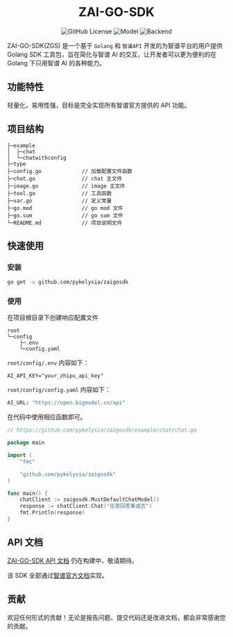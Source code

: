 <div align="center">
    <h1>ZAI-GO-SDK</h1>
    <img alt="GitHub License" src="https://img.shields.io/github/license/dingdinglz/ReelFlow">
    <img alt="Model" src="https://img.shields.io/badge/Model-4.1-brightgreen?logo=Model">
    <img alt="Backend" src="https://img.shields.io/badge/Go-1.24.5-blue?logo=go">
    <br/>
</div>

ZAI-GO-SDK(ZGS) 是一个基于 `Golang` 和 `智谱API` 开发的为智谱平台的用户提供 Golang SDK 工具包，旨在简化与智谱 AI 的交互，让开发者可以更为便利的在 Golang 下只用智谱 AI 的各种能力。

## 功能特性

轻量化，易用性强，目标是完全实现所有智谱官方提供的 API 功能。

## 项目结构

```
├─example
│  ├─chat
│  └─chatwithconfig
├─type
├─config.go             // 加载配置文件函数
├─chat.go               // chat 主文件
├─image.go              // image 主文件
├─tool.go               // 工具函数
├─var.go                // 定义常量
├─go.mod                // go mod 文件
├─go.sum                // go sum 文件
└─README.md             // 项目说明文件
```

## 快速使用

### 安装

```bash
go get -u github.com/pykelysia/zaigosdk
```

### 使用

在项目根目录下创建响应配置文件

```
root
└─config
    ├─.env
    └─config.yaml
```

`root/config/.env` 内容如下：

```
AI_API_KEY="your_zhipu_api_key"
```

`root/config/config.yaml` 内容如下：

```yaml
AI_URL: "https://open.bigmodel.cn/api"
```

在代码中使用相应函数即可。

```go
// https://github.com/pykelysia/zaigosdk/example/chat/chat.go

package main

import (
	"fmt"

	"github.com/pykelysia/zaigosdk"
)

func main() {
	chatClient := zaigosdk.MustDefaultChatModel()
	response := chatClient.Chat("任意回答事或否")
	fmt.Println(response)
}
```

## API 文档

[ZAI-GO-SDK API 文档]() 仍在构建中，敬请期待。

该 SDK 全部通过[智谱官方文档](https://docs.bigmodel.cn/cn/api/introduction)实现。

## 贡献

欢迎任何形式的贡献！无论是报告问题、提交代码还是改进文档，都会非常感谢您的贡献。